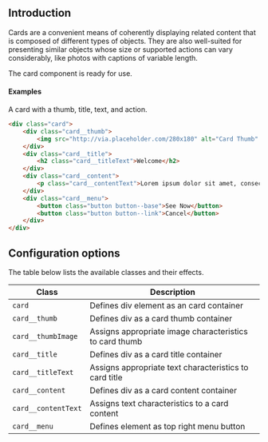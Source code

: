 ## Introduction

Cards are a convenient means of coherently displaying related content that is composed of different types of objects.
They are also well-suited for presenting similar objects whose size or supported actions can vary considerably, like photos with captions of variable length.


The card component is ready for use.

#### Examples

A card with a thumb, title, text, and action.

```html
<div class="card">
    <div class="card__thumb">
        <img src="http://via.placeholder.com/280x180" alt="Card Thumb" title="Card Thumb" class="card__thumbImage">
    </div>
    <div class="card__title">
        <h2 class="card__titleText">Welcome</h2>
    </div>
    <div class="card__content">
        <p class="card__contentText">Lorem ipsum dolor sit amet, consectetur adipiscing elit...</p>
    </div>
    <div class="card__menu">
        <button class="button button--base">See Now</button>
        <button class="button button--link">Cancel</button>
    </div>
</div>
```

## Configuration options

The table below lists the available classes and their effects.

|  Class | Description |
|-----------|--------|
| `card` | Defines div element as an card container |
| `card__thumb` | Defines div as a card thumb container |
| `card__thumbImage` | Assigns appropriate image characteristics to card thumb |
| `card__title` | Defines div as a card title container |
| `card__titleText` | Assigns appropriate text characteristics to card title |
| `card__content` | Defines div as a card content container |
| `card__contentText` | Assigns text characteristics to a card content |
| `card__menu` | Defines element as top right menu button |

